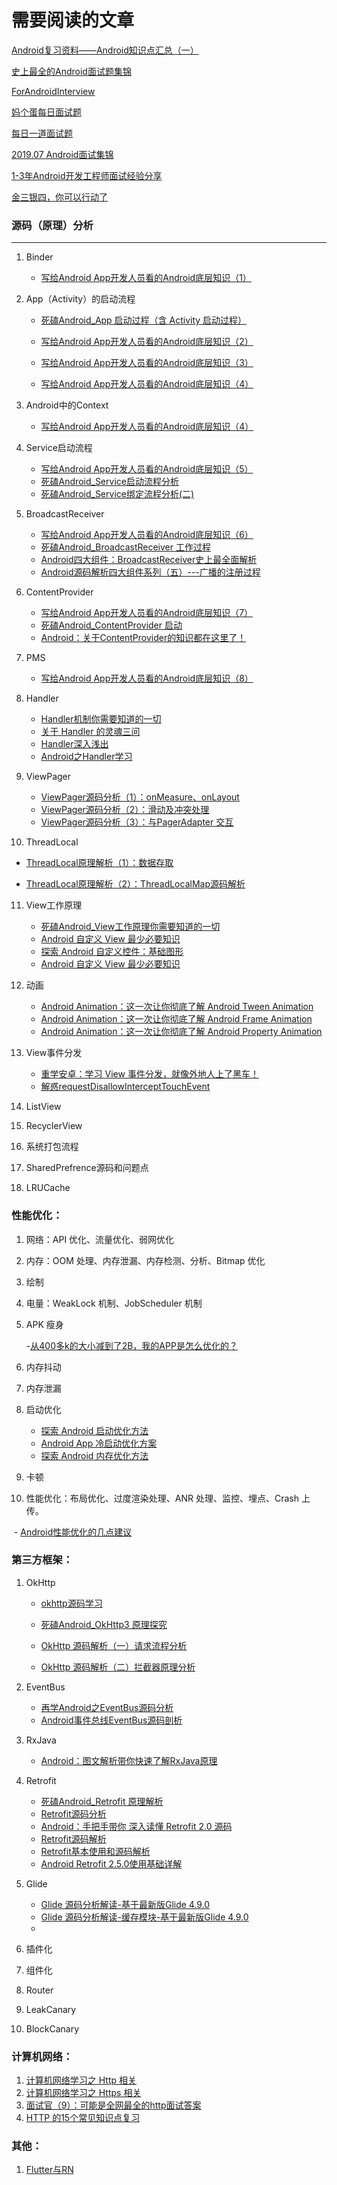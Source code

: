 # 需要阅读的文章



[Android复习资料——Android知识点汇总（一）](https://juejin.im/post/5d19cec5f265da1baa1e8c0a#heading-51)

[史上最全的Android面试题集锦](https://juejin.im/post/5d2eea56f265da1b7004df0d)

[ForAndroidInterview](https://github.com/Mr-YangCheng/ForAndroidInterview)

[妈个蛋每日面试题](https://github.com/codeegginterviewgroup/CodeEggDailyInterview)

[每日一道面试题](https://mp.weixin.qq.com/s?__biz=MzIwMzYwMTk1NA==&mid=2247492738&idx=1&sn=460ec0f57ef4db892bfc700ff81ef562&chksm=96ce45cfa1b9ccd962a551ff651b332b22ef378e264ab1c3a508f7be4a2c1d3ae354b05c0418&scene=21#wechat_redirect)

[2019.07 Android面试集锦](https://mp.weixin.qq.com/s/z4IXL6t3oLNRVuyd4UspEw)

[1-3年Android开发工程师面试经验分享](https://www.jianshu.com/p/32c012e79a2a)

[金三银四，你可以行动了](https://juejin.im/post/5c6de7066fb9a049db73b8f2)

### 源码（原理）分析

---

1. Binder

   - [写给Android App开发人员看的Android底层知识（1）](https://www.jianshu.com/p/47731149c93c)
2. App（Activity）的启动流程

   - [死磕Android_App 启动过程（含 Activity 启动过程）](https://zhuanlan.zhihu.com/p/67451239)

   - [写给Android App开发人员看的Android底层知识（2）](https://www.jianshu.com/p/94a929b66d9d)
   - [写给Android App开发人员看的Android底层知识（3）](https://www.jianshu.com/p/9fc313b885b4)
   - [写给Android App开发人员看的Android底层知识（4）](https://www.jianshu.com/p/75fd59a0b0ce)
3. Android中的Context

   - [写给Android App开发人员看的Android底层知识（4）](https://www.jianshu.com/p/75fd59a0b0ce)
4. Service启动流程

   - [写给Android App开发人员看的Android底层知识（5）](https://www.jianshu.com/p/058d35e01dd1)
   - [死磕Android_Service启动流程分析](https://zhuanlan.zhihu.com/p/69070398)
   - [死磕Android_Service绑定流程分析(二)](https://zhuanlan.zhihu.com/p/69310436)
5. BroadcastReceiver

   - [写给Android App开发人员看的Android底层知识（6）](https://www.jianshu.com/p/ddd79c125bdf)
   - [死磕Android_BroadcastReceiver 工作过程](https://zhuanlan.zhihu.com/p/69877733)
   - [Android四大组件：BroadcastReceiver史上最全面解析](https://www.jianshu.com/p/ca3d87a4cdf3)
   - [Android源码解析四大组件系列（五）---广播的注册过程](https://www.jianshu.com/p/ca02cecc0d1d)
6. ContentProvider

   - [写给Android App开发人员看的Android底层知识（7）](https://www.jianshu.com/p/c2ac0a54cdaa)
   - [死磕Android_ContentProvider 启动](https://zhuanlan.zhihu.com/p/70042936)
   - [Android：关于ContentProvider的知识都在这里了！](https://www.jianshu.com/p/ea8bc4aaf057)
7. PMS

   - [写给Android App开发人员看的Android底层知识（8）](https://www.jianshu.com/p/6f1de0ac7979)
8. Handler

   - [Handler机制你需要知道的一切](https://zhuanlan.zhihu.com/p/66550436)
   - [关于 Handler 的灵魂三问](https://juejin.im/post/5c9896ca6fb9a070f30b0e18)
   - [Handler深入浅出](https://www.jianshu.com/p/67eb02c8bdce)
   - [Android之Handler学习](https://juejin.im/post/5d4fe33e6fb9a06b233cb0b4)
9. ViewPager

   - [ViewPager源码分析（1）：onMeasure、onLayout](https://www.jianshu.com/p/b0830f9b44bb)
   - [ViewPager源码分析（2）：滑动及冲突处理](https://www.jianshu.com/p/ea5de4925b36)
   - [ViewPager源码分析（3）：与PagerAdapter 交互](https://www.jianshu.com/p/204efa98a18d)
10. ThreadLocal

  - [ThreadLocal原理解析（1）：数据存取](https://www.jianshu.com/p/a31f6d889647)

  - [ThreadLocal原理解析（2）：ThreadLocalMap源码解析](https://www.jianshu.com/p/27e309e1d0f5)
11. View工作原理

    - [死磕Android_View工作原理你需要知道的一切](https://zhuanlan.zhihu.com/p/67451562)
    - [Android 自定义 View 最少必要知识](https://juejin.im/post/5d6c8f7cf265da03d42fbe58#heading-2)
    - [探索 Android 自定义控件：基础图形](https://juejin.im/post/5d61514df265da03d60f0ab6)
    - [Android 自定义 View 最少必要知识](https://juejin.im/post/5d6c8f7cf265da03d42fbe58#heading-10)
12. 动画
    - [Android Animation：这一次让你彻底了解 Android Tween Animation](https://juejin.im/post/5c84d9c25188257ed73dc16f)
    - [Android Animation：这一次让你彻底了解 Android Frame Animation](https://juejin.im/post/5c86e91ee51d453c887b6797)
    - [Android Animation：这一次让你彻底了解 Android Property Animation](https://juejin.im/post/5c8e5c1e6fb9a070b24b067f)
13. View事件分发
    - [重学安卓：学习 View 事件分发，就像外地人上了黑车！](https://juejin.im/post/5d3140c951882565dd5a66ef)
    - [解惑requestDisallowInterceptTouchEvent](https://www.jianshu.com/p/7e92121814ed)
14. ListView
15. RecyclerView
16. 系统打包流程
17. SharedPrefrence源码和问题点
18. LRUCache

### 性能优化：

1. 网络：API 优化、流量优化、弱网优化

2. 内存：OOM 处理、内存泄漏、内存检测、分析、Bitmap 优化

3. 绘制 

4. 电量：WeakLock 机制、JobScheduler 机制 

5. APK 瘦身

   -[从400多k的大小减到了2B，我的APP是怎么优化的？](https://mp.weixin.qq.com/s/vBkqBbMrc7No-zqwZxx9HA)

6. 内存抖动 

7. 内存泄漏 

8. 启动优化

   - [探索 Android 启动优化方法](https://juejin.im/post/5d5aa36af265da03963b9913#comment)
   - [Android App 冷启动优化方案](https://juejin.im/post/5aec28bb6fb9a07ac90d13dc)
   - [探索 Android 内存优化方法](https://juejin.im/post/5d3ada056fb9a07eb94fd1bc#comment)

9. 卡顿 

10. 性能优化：布局优化、过度渲染处理、ANR 处理、监控、埋点、Crash 上传。

​	- [Android性能优化的几点建议](https://juejin.im/post/5d08eb61f265da1b897ad2df)

### 第三方框架：

1. OkHttp

   - [okhttp源码学习](https://juejin.im/post/5c99df3f6fb9a0710504b12b)

   - [死磕Android_OkHttp3 原理探究](https://zhuanlan.zhihu.com/p/74745031)
   - [OkHttp 源码解析（一）请求流程分析](https://juejin.im/post/5d220e4a51882514bf5bf1da)
   - [OkHttp 源码解析（二）拦截器原理分析](https://juejin.im/post/5d23dd635188250fcf17c311)
2. EventBus

   - [再学Android之EventBus源码分析](https://juejin.im/post/5d1a1987e51d454f6f16ec3f)
   - [Android事件总线EventBus源码剖析](https://juejin.im/post/5d524435f265da03de3af6e3)
3. RxJava
   - [Android：图文解析带你快速了解RxJava原理](https://www.jianshu.com/p/d52ef3ad7460)
4. Retrofit

   - [死磕Android_Retrofit 原理解析](https://zhuanlan.zhihu.com/p/75395280)
   - [Retrofit源码分析](https://segmentfault.com/a/1190000016835505)
   - [Android：手把手带你 深入读懂 Retrofit 2.0 源码](https://www.jianshu.com/p/0c055ad46b6c)
   - [Retrofit源码解析](https://yuqirong.me/2017/08/03/Retrofit%E6%BA%90%E7%A0%81%E8%A7%A3%E6%9E%90/)
   - [Retrofit基本使用和源码解析](https://www.jianshu.com/p/989c46a858a4)
   - [Android Retrofit 2.5.0使用基础详解](https://juejin.im/post/5c9cb008e51d455ec63f7aa6)
5. Glide
   - [Glide 源码分析解读-基于最新版Glide 4.9.0](https://www.jianshu.com/p/9bb50924d42a)
   - [Glide 源码分析解读-缓存模块-基于最新版Glide 4.9.0](https://www.jianshu.com/p/62b7f990ee83)
   - 
6. 插件化
7. 组件化
8. Router
9. LeakCanary
10. BlockCanary

### 计算机网络：

1. [计算机网络学习之 Http 相关](https://juejin.im/post/5d15f7e15188256b1c26cdeb)
2. [计算机网络学习之 Https 相关](https://juejin.im/post/5d1862196fb9a07eec59dfa3)
3. [面试官（9）：可能是全网最全的http面试答案](https://juejin.im/post/5d032b77e51d45777a126183)
4. [HTTP 的15个常见知识点复习](https://juejin.im/post/5d0de954e51d4556be5b3a6f)

### 其他：

1. [Flutter与RN](https://juejin.im/post/5d018eb8e51d4550723b13d9)

